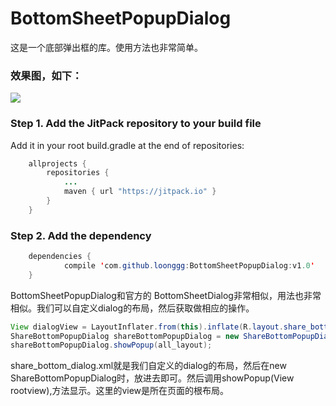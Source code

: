 # BottomSheetPopupDialog
这是一个底部弹出框的库。使用方法也非常简单。
### 效果图，如下：
![](https://raw.githubusercontent.com/loonggg/BottomSheetPopupDialog/master/image/33.gif)
### Step 1. Add the JitPack repository to your build file

Add it in your root build.gradle at the end of repositories:
```java
	allprojects {
		repositories {
			...
			maven { url "https://jitpack.io" }
		}
	}
  ```

### Step 2. Add the dependency
```java
	dependencies {
	        compile 'com.github.loonggg:BottomSheetPopupDialog:v1.0'
	}
  ```
  BottomSheetPopupDialog和官方的 BottomSheetDialog非常相似，用法也非常相似。我们可以自定义dialog的布局，然后获取做相应的操作。
  ```java
  View dialogView = LayoutInflater.from(this).inflate(R.layout.share_bottom_dialog, null);
  ShareBottomPopupDialog shareBottomPopupDialog = new ShareBottomPopupDialog(this, dialogView);
  shareBottomPopupDialog.showPopup(all_layout);
  ```
  share_bottom_dialog.xml就是我们自定义的dialog的布局，然后在new ShareBottomPopupDialog时，放进去即可。然后调用showPopup(View rootview),方法显示。这里的view是所在页面的根布局。

